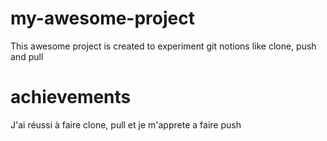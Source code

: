 # my-awesome-project
This awesome project is created to experiment git notions like clone, push and pull
# achievements
J'ai réussi à faire clone, pull et je m'apprete a faire push
